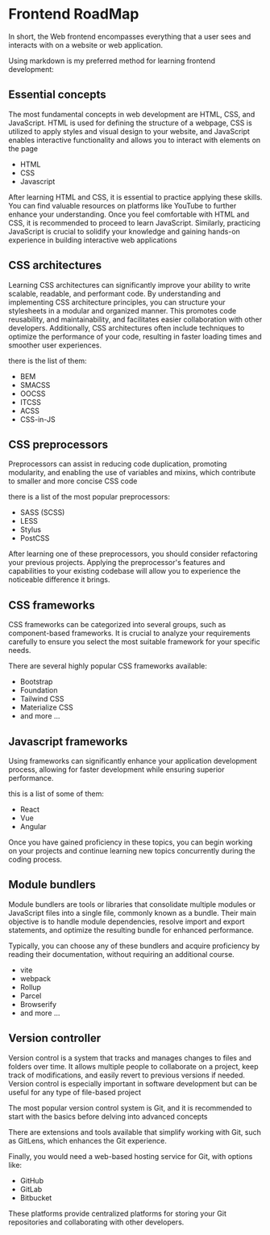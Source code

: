 <h1> Frontend RoadMap </h1>
In short, the Web frontend encompasses everything that a user sees and interacts with on a website or web application.

Using markdown is my preferred method for learning frontend development:

<!-- <h2> What is prerequisite  </h2>

these are some of the essential concepts which you should know:

<ul>
  <li>what is programming language</li>
  <li>compiler vs interpreter</li>
  <li>Internet and protocols</li>
  <li>HTTP and HTTPS</li>
  <li>IP</li>
  <li>web1,2,3<li>
</ul> -->

<h2> Essential concepts </h2>

The most fundamental concepts in web development are HTML, CSS, and JavaScript. HTML is used for defining the structure of a webpage, CSS is utilized to apply styles and visual design to your website, and JavaScript enables interactive functionality and allows you to interact with elements on the page

<ul>
  <li>HTML</li>
  <li>CSS</li>
  <li>Javascript</li>
</ul>

After learning HTML and CSS, it is essential to practice applying these skills. You can find valuable resources on platforms like YouTube to further enhance your understanding. Once you feel comfortable with HTML and CSS, it is recommended to proceed to learn JavaScript. Similarly, practicing JavaScript is crucial to solidify your knowledge and gaining hands-on experience in building interactive web applications

<h2>CSS architectures</h2>

Learning CSS architectures can significantly improve your ability to write scalable, readable, and performant code. By understanding and implementing CSS architecture principles, you can structure your stylesheets in a modular and organized manner. This promotes code reusability, and maintainability, and facilitates easier collaboration with other developers. Additionally, CSS architectures often include techniques to optimize the performance of your code, resulting in faster loading times and smoother user experiences.

there is the list of them:

<ul>
<li>BEM</li>
<li>SMACSS</li>
<li>OOCSS</li>
<li>ITCSS</li>
<li>ACSS</li>
<li>CSS-in-JS</li>
</ul>

<h2>CSS preprocessors</h2>

Preprocessors can assist in reducing code duplication, promoting modularity, and enabling the use of variables and mixins, which contribute to smaller and more concise CSS code

there is a list of the most popular preprocessors:

<ul>
  <li>SASS (SCSS)</li>
  <li>LESS</li>
  <li>Stylus</li>
  <li>PostCSS</li>
</ul>

After learning one of these preprocessors, you should consider refactoring your previous projects. Applying the preprocessor's features and capabilities to your existing codebase will allow you to experience the noticeable difference it brings.

<h2>CSS frameworks</h2>
CSS frameworks can be categorized into several groups, such as component-based frameworks. It is crucial to analyze your requirements carefully to ensure you select the most suitable framework for your specific needs.

There are several highly popular CSS frameworks available: 

<ul>
  <li>Bootstrap</li>
  <li>Foundation</li>
  <li>Tailwind CSS</li>
  <li>Materialize CSS</li>
  <li>and more ...</li>
</ul>

<h2>Javascript frameworks</h2>
Using frameworks can significantly enhance your application development process, allowing for faster development while ensuring superior performance.

this is a list of some of them:
<ul>
  <li>React</li>
  <li>Vue</li>
  <li>Angular</li>
</ul>

Once you have gained proficiency in these topics, you can begin working on your projects and continue learning new topics concurrently during the coding process.

<h2>Module bundlers</h2>
Module bundlers are tools or libraries that consolidate multiple modules or JavaScript files into a single file, commonly known as a bundle. Their main objective is to handle module dependencies, resolve import and export statements, and optimize the resulting bundle for enhanced performance.

Typically, you can choose any of these bundlers and acquire proficiency by reading their documentation, without requiring an additional course.

<ul>
  <li>vite</li>
  <li>webpack</li>
  <li>Rollup</li>
  <li>Parcel</li>
  <li>Browserify</li>
  <li>and more ...</li>
</ul>

<h2>Version controller</h2>

Version control is a system that tracks and manages changes to files and folders over time. It allows multiple people to collaborate on a project, keep track of modifications, and easily revert to previous versions if needed. Version control is especially important in software development but can be useful for any type of file-based project

The most popular version control system is Git, and it is recommended to start with the basics before delving into advanced concepts

There are extensions and tools available that simplify working with Git, such as GitLens, which enhances the Git experience.

Finally, you would need a web-based hosting service for Git, with options like:

<ul>
  <li>GitHub</li>
  <li>GitLab</li>
  <li>Bitbucket</li>
</ul>

These platforms provide centralized platforms for storing your Git repositories and collaborating with other developers.
